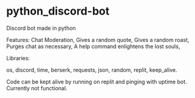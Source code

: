 # python_discord-bot
Discord bot made in python

Features:
Chat Moderation,
Gives a random quote,
Gives a random roast,
Purges chat as necessary,
A help command enlightens the lost souls,

Libraries:

os, 
discord, 
time, 
berserk, 
requests, 
json, 
random, 
replit, 
keep_alive.

Code can be kept alive by running on replit 
and pinging with uptime bot.
Currently not functional.
